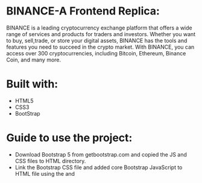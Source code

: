 # BINANCE-A Frontend Replica:
BINANCE is a leading cryptocurrency exchange platform that offers a wide range of services and products for traders and investors. Whether you want to buy,
sell,trade, or store your digital assets, BINANCE has the tools and features you need to succeed in the crypto market. With BINANCE, you can access over 300 
cryptocurrencies, including Bitcoin, Ethereum, Binance Coin, and many more.
        
# Built with:
- HTML5
- CSS3
- BootStrap

# Guide to use the project: 
- Download Bootstrap 5 from getbootstrap.com and copied the JS and CSS files to HTML directory.
- Link the Bootstrap CSS file and added core Bootstrap JavaScript to HTML file using the <link> and <script> tags.
- Use the Bootstrap grid system to create a responsive layout for website with rows and columns.
- Add a navigation bar, a jumbotron, a footer and some content to my website using Bootstrap components and custom CSS.
- Test the website on different devices and browsers to ensure it looked good and worked well.

# Things I've mastered with this project:
- Advanced responsive design concepts (responsive images).
- Writing globally used CSS mixins with breakpoints for media queries.
- Browser support concepts

 # Preview of Website:
 ![RESULT!](images/result.png)
